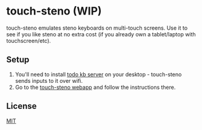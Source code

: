 # touch-steno (WIP)
touch-steno emulates steno keyboards on multi-touch screens. Use it to see if you like steno at no extra cost (if you already own a tablet/laptop with touchscreen/etc).

## Setup
1. You'll need to install [todo kb server]() on your desktop - touch-steno sends inputs to it over wifi.
2. Go to the [touch-steno webapp]() and follow the instructions there.

## License
[MIT](https://choosealicense.com/licenses/mit/)
